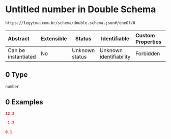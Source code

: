 # Untitled number in Double Schema

```txt
https://legytma.com.br/schema/double.schema.json#/oneOf/0
```




| Abstract            | Extensible | Status         | Identifiable            | Custom Properties | Additional Properties | Access Restrictions | Defined In                                                                  |
| :------------------ | ---------- | -------------- | ----------------------- | :---------------- | --------------------- | ------------------- | --------------------------------------------------------------------------- |
| Can be instantiated | No         | Unknown status | Unknown identifiability | Forbidden         | Allowed               | none                | [double.schema.json\*](../schema/double.schema.json) |

## 0 Type

`number`

## 0 Examples

```json
12.3
```

```json
-1.2
```

```json
0.1
```
